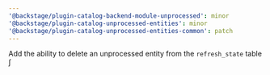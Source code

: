 ```yaml
---
'@backstage/plugin-catalog-backend-module-unprocessed': minor
'@backstage/plugin-catalog-unprocessed-entities': minor
'@backstage/plugin-catalog-unprocessed-entities-common': patch
---
```


Add the ability to delete an unprocessed entity from the `refresh_state` table
∫
